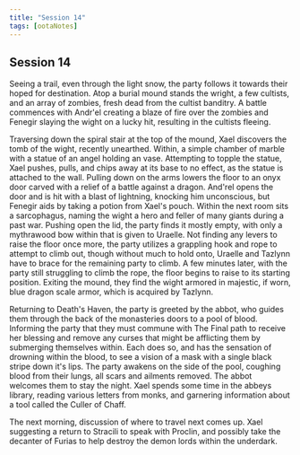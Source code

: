 ```yaml
---
title: "Session 14"
tags: [ootaNotes]
---
```

## Session 14
Seeing a trail, even through the light snow, the party follows it towards their hoped for destination. Atop a burial mound stands the wright, a few cultists, and an array of zombies, fresh dead from the cultist banditry. A battle commences with Andr'el creating a blaze of fire over the zombies and Fenegir slaying the wight on a lucky hit, resulting in the cultists fleeing.

Traversing down the spiral stair at the top of the mound, Xael discovers the tomb of the wight, recently unearthed. Within, a simple chamber of marble with a statue of an angel holding an vase. Attempting to topple the statue, Xael pushes, pulls, and chips away at its base to no effect, as the statue is attached to the wall. Pulling down on the arms lowers the floor to an onyx door carved with a relief of a battle against a dragon. And'rel opens the door and is hit with a blast of lightning, knocking him unconscious, but Fenegir aids by taking a potion from Xael's pouch. Within the next room sits a sarcophagus, naming the wight a hero and feller of many giants during a past war. Pushing open the lid, the party finds it mostly empty, with only a mythrawood bow within that is given to Uraelle. Not finding any levers to raise the floor once more, the party utilizes a grappling hook and rope to attempt to climb out, though without much to hold onto, Uraelle and Tazlynn have to brace for the remaining party to climb. A few minutes later, with the party still struggling to climb the rope, the floor begins to raise to its starting position. Exiting the mound, they find the wight armored in majestic, if worn, blue dragon scale armor, which is acquired by Tazlynn.

Returning to Death's Haven, the party is greeted by the abbot, who guides them through the back of the monasteries doors to a pool of blood. Informing the party that they must commune with The Final path to receive her blessing and remove any curses that might be afflicting them by submerging themselves within. Each does so, and has the sensation of drowning within the blood, to see a vision of a mask with a single black stripe down it's lips. The party awakens on the side of the pool, coughing blood from their lungs, all scars and ailments removed. The abbot welcomes them to stay the night. Xael spends some time in the abbeys library, reading various letters from monks, and garnering information about a tool called the Culler of Chaff.

The next morning, discussion of where to travel next comes up. Xael suggesting a return to Stracili to speak with Proclin, and possibly take the decanter of Furias to help destroy the demon lords within the underdark. 